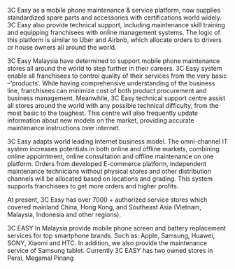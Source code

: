 3C Easy as a mobile phone maintenance & service platform, now supplies
standardized spare parts and accessories with certifications world
widely. 3C Easy also provide technical support, including maintenance
skill training and equipping franchisees with online management systems.
The logic of this platform is similar to Uber and Airbnb, which allocate
orders to drivers or house owners all around the world.

3C Easy Malaysia have determined to support mobile phone maintenance
stores all around the world to step further in their careers. 3C Easy
system enable all franchisees to control quality of their services from
the very basic –‘products’. While having comprehensive understanding of
the business line, franchisees can minimize cost of both product
procurement and business management. Meanwhile, 3C Easy technical
support centre assist all stores around the world with any possible
technical difficulty, from the most basic to the toughest. This centre
will also frequently update information about new models on the market,
providing accurate maintenance instructions over internet.

3C Easy adapts world leading Internet business model. The omni-channel
IT system increases potentials in both online and offline markets,
combining online appointment, online consultation and offline
maintenance on one platform. Orders from developed E-commerce platform,
independent maintenance technicians without physical stores and other
distribution channels will be allocated based on locations and grading.
This system supports franchisees to get more orders and higher profits.

At present, 3C Easy has over 7000 + authorized service stores which
covered mainland China, Hong Kong, and Southeast Asia (Vietnam,
Malaysia, Indonesia and other regions).

3C EASY In Malaysia provide mobile phone screen and battery replacement
services for top smartphone brands. Such as: Apple, Samsung, Huawei,
SONY, Xiaomi and HTC. In addition, we also provide the maintenance
service of Samsung tablet. Currently 3C EASY has two owned stores in
Perai, Megamal Pinang